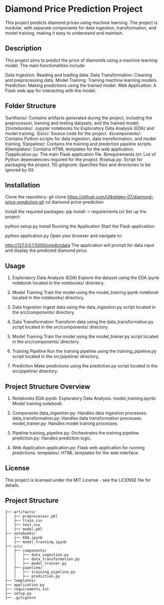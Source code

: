 # Diamond Price Prediction Project

This project predicts diamond prices using machine learning. The project is modular, with separate components for data ingestion, transformation, and model training, making it easy to understand and maintain.

## Description

This project aims to predict the price of diamonds using a machine learning model. The main functionalities include:

Data Ingestion: Reading and loading data.
Data Transformation: Cleaning and preprocessing data.
Model Training: Training machine learning models.
Prediction: Making predictions using the trained model.
Web Application: A Flask web app for interacting with the model.

## Folder Structure

1)artifacts/: Contains artifacts generated during the project, including the preprocessor, training and testing datasets, and the trained model.
2)notebooks/: Jupyter notebooks for Exploratory Data Analysis (EDA) and model training.
3)src/: Source code for the project.
4)components/: Contains Python scripts for data ingestion, data transformation, and model training.
5)pipeline/: Contains the training and prediction pipeline scripts.
6)templates/: Contains HTML templates for the web application.
7)application.py: The main Flask application file.
8)requirements.txt: List of Python dependencies required for the project.
9)setup.py: Script for packaging the project.
10).gitignore: Specifies files and directories to be ignored by Git.


## Installation

Clone the repository:
git clone https://github.com/Utkgitdev-07/diamond-price-prediction.git
cd diamond-price-prediction

Install the required packages:
pip install -r requirements.txt
Set up the project:


python setup.py install
Running the Application
Start the Flask application:


python application.py
Open your browser and navigate to:


http://127.0.0.1:5000/predictdata
The application will prompt for data input and display the predicted diamond price.

## Usage

1) Exploratory Data Analysis (EDA)
Explore the dataset using the EDA.ipynb notebook located in the notebooks/ directory.

2) Model Training
Train the model using the model_training.ipynb notebook located in the notebooks/ directory.

3) Data Ingestion
Ingest data using the data_ingestion.py script located in the src/components/ directory.

4) Data Transformation
Transform data using the data_transformation.py script located in the src/components/ directory.

5) Model Training
Train the model using the model_trainer.py script located in the src/components/ directory.

6) Training Pipeline
Run the training pipeline using the training_pipeline.py script located in the src/pipeline/ directory.

7) Prediction
Make predictions using the prediction.py script located in the src/pipeline/ directory.

## Project Structure Overview

1) Notebooks
EDA.ipynb: Exploratory Data Analysis.
model_training.ipynb: Model training notebook.

2) Components
data_ingestion.py: Handles data ingestion processes.
data_transformation.py: Handles data transformation processes.
model_trainer.py: Handles model training processes.

3) Pipeline
training_pipeline.py: Orchestrates the training pipeline.
prediction.py: Handles prediction logic.

4) Web Application
application.py: Flask web application for running predictions.
templates/: HTML templates for the web interface.

## License
This project is licensed under the MIT License - see the LICENSE file for details.


## Project Structure


```plaintext
├── artifacts/
│   ├── preprocessor.pkl
│   ├── train.csv
│   ├── test.csv
│   ├── model.pkl
├── notebooks/
│   ├── EDA.ipynb
│   ├── model_training.ipynb
├── src/
│   ├── components/
│   │   ├── data_ingestion.py
│   │   ├── data_transformation.py
│   │   ├── model_trainer.py
│   ├── pipeline/
│   │   ├── training_pipeline.py
│   │   ├── prediction.py
├── templates/
├── application.py
├── requirements.txt
├── setup.py
├── .gitignore

